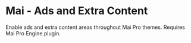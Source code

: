# Mai - Ads and Extra Content
Enable ads and extra content areas throughout Mai Pro themes. Requires Mai Pro Engine plugin.
